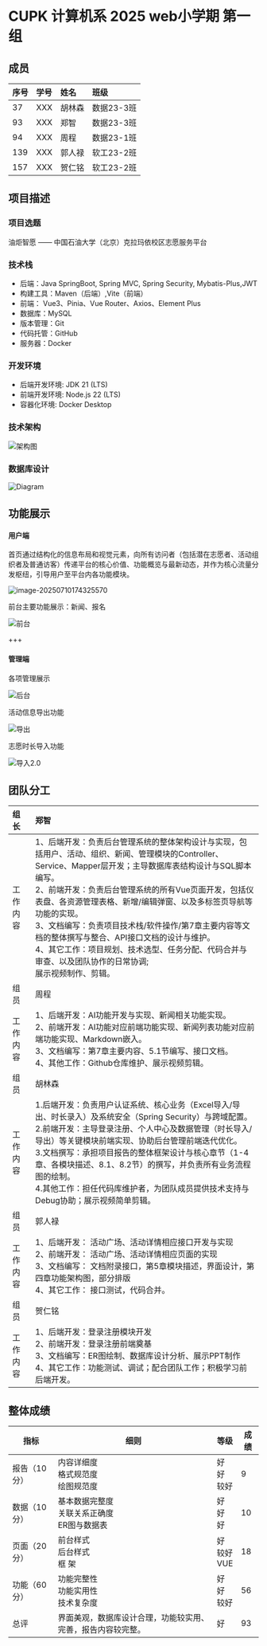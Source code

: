 # CUPK 计算机系 2025 web小学期 第一组

## 成员

| 序号 | 学号 | 姓名   | 班级       |
| :--- | :--- | :----- | :--------- |
| 37   | XXX  | 胡林森 | 数据23-3班 |
| 93   | XXX  | 郑智   | 数据23-3班 |
| 94   | XXX  | 周程   | 数据23-1班 |
| 139  | XXX  | 郭人禄 | 软工23-2班 |
| 157  | XXX  | 贺仁铭 | 软工23-2班 |

## 项目描述

### 项目选题

油炬智愿 —— 中国石油大学（北京）克拉玛依校区志愿服务平台

### 技术栈

- 后端：Java SpringBoot, Spring MVC, Spring Security, Mybatis-Plus,JWT
- 构建工具：Maven（后端）,Vite（前端）
- 前端： Vue3、Pinia、Vue Router、Axios、Element Plus
- 数据库：MySQL
- 版本管理：Git
- 代码托管：GitHub
- 服务器：Docker

### 开发环境

- 后端开发环境: JDK 21 (LTS)
- 前端开发环境: Node.js 22 (LTS)
- 容器化环境: Docker Desktop 

### 技术架构

![架构图](README.assets/架构图.png)

### 数据库设计

![Diagram ](README.assets/Diagram.png)

## 功能展示

#### 用户端

首页通过结构化的信息布局和视觉元素，向所有访问者（包括潜在志愿者、活动组织者及普通访客）传递平台的核心价值、功能概览与最新动态，并作为核心流量分发枢纽，引导用户至平台内各功能模块。

![image-20250710174325570](README.assets/image-20250710174325570.png)

前台主要功能展示：新闻、报名

![前台](README.assets/前台.gif)

+++

#### 管理端

各项管理展示

![后台](README.assets/后台.gif)

活动信息导出功能

![导出](README.assets/导出.gif)

志愿时长导入功能

![导入2.0](README.assets/导入2.0.gif)

## 团队分工

| 组长     | 郑智                                                         |
| :------- | :----------------------------------------------------------- |
| 工作内容 | 1、后端开发：负责后台管理系统的整体架构设计与实现，包括用户、活动、组织、新闻、管理模块的Controller、Service、Mapper层开发；主导数据库表结构设计与SQL脚本编写。<br />2、前端开发：负责后台管理系统的所有Vue页面开发，包括仪表盘、各资源管理表格、新增/编辑弹窗、以及多标签页导航等功能的实现。<br />3、文档编写：负责项目技术栈/软件操作/第7章主要内容等文档的整体撰写与整合、API接口文档的设计与维护。<br />4、其它工作：项目规划、技术选型、任务分配、代码合并与审查、以及团队协作的日常协调;<br />展示视频制作、剪辑。 |
| 组员     | 周程                                                         |
| 工作内容 | 1、后端开发：AI功能开发与实现、新闻相关功能实现。<br />2、前端开发：AI功能对应前端功能实现、新闻列表功能对应前端功能实现、Markdown嵌入。<br/>3、文档编写：第7章主要内容、5.1节编写、接口文档。<br />4、其他工作：Github仓库维护、展示视频剪辑。 |
| 组员     | 胡林森                                                       |
| 工作内容 | 1.后端开发：负责用户认证系统、核心业务（Excel导入/导出、时长录入）及系统安全（Spring Security）与跨域配置。<br />2.前端开发：主导登录注册、个人中心及数据管理（时长导入/导出）等关键模块前端实现、协助后台管理前端迭代优化。<br />3.文档撰写：承担项目报告的整体框架设计与核心章节（1-4章、各模块描述、8.1、8.2节）的撰写，并负责所有业务流程图的绘制。<br />4.其他工作：担任代码库维护者，为团队成员提供技术支持与Debug协助；展示视频简单剪辑。 |
| 组员     | 郭人禄                                                       |
| 工作内容 | 1、后端开发：  活动广场、活动详情相应接口开发与实现<br />2、前端开发：  活动广场、活动详情相应页面的实现<br />3、文档编写：  文档附录接口，第5章模块描述，界面设计，第四章功能架构图，部分排版<br />4、其它工作：  接口测试，代码合并。 |
| 组员     | 贺仁铭                                                       |
| 工作内容 | 1、后端开发：登录注册模块开发<br />2、前端开发：登录注册前端奠基<br />3、文档编写：ER图绘制、数据库设计分析、展示PPT制作<br />4、其它工作：功能测试、调试；配合团队工作；积极学习前后端开发。 |

## 整体成绩

| 指标         | 细则                                                         | 等级                  | 成绩 |
| ------------ | ------------------------------------------------------------ | --------------------- | ---- |
| 报告（10分） | 内容详细度<br />格式规范度<br />绘图规范度                   | 好<br />好<br />较好  | 9    |
| 数据（10分） | 基本数据完整度<br />关联关系正确度<br />ER图与数据表         | 好<br />好<br />好    | 10   |
| 页面（20分） | 前台样式<br />后台样式<br />框        架                     | 好<br />较好<br />VUE | 18   |
| 功能（60分） | 功能完整性<br />功能实用性<br />技术复杂度                   | 好<br />好<br />较好  | 56   |
| 总评         | 界面美观，数据库设计合理，功能较实用、完善，报告内容较完整。 | 好                    | 93   |

